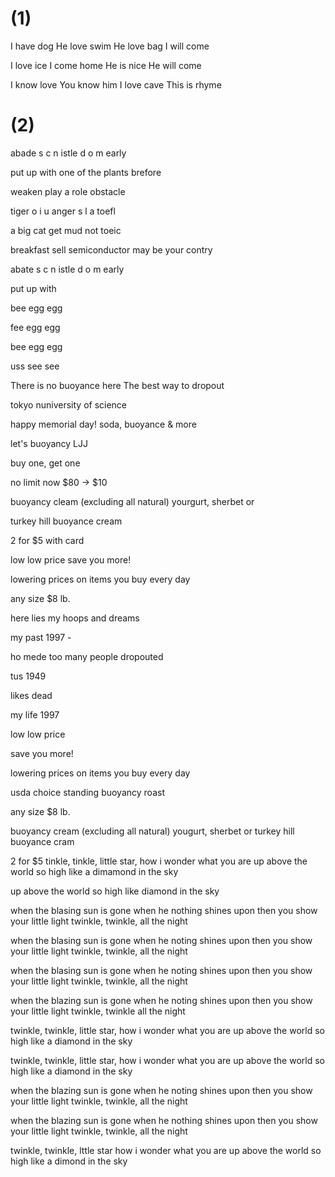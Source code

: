 # (1)
I have dog
He love swim
He love bag
I will come

I love ice
I come home
He is nice
He will come

I know love
You know him
I love cave
This is rhyme


# (2)
abade
s c n
istle
d o m
early

put up with
one of the plants
brefore

weaken
play a role
obstacle

tiger
o i u 
anger
s l a
toefl

a big cat
get mud
not toeic

breakfast
sell semiconductor
may be your contry

abate
s c n
istle
d o m
early

put up with

bee
egg
egg

fee
egg
egg

bee
egg
egg

uss
see
see

There is no buoyance here
The best way to dropout

tokyo nuniversity of science

happy memorial day!
soda, buoyance & more

let's
buoyancy
LJJ


buy one, get one

no limit
now $80 -> $10

buoyancy cleam
(excluding all natural) yourgurt, sherbet or

turkey hill
buoyance cream

2 for $5
with card


low low price
save you more!

lowering prices
on items you buy every day

any size
$8 lb.

here lies my hoops and dreams

my past 1997 - 


ho mede too many people dropouted



tus 1949

likes dead

my life 1997

low low price

save you more!

lowering prices
on items you buy every day

usda choice
standing buoyancy roast

any size
$8 lb.

buoyancy cream
(excluding all natural) yougurt, sherbet or
turkey hill
buoyance cram

2 for $5
tinkle, tinkle, little star,
how i wonder what you are
up above the world so high
like a dimamond in the sky

up above the world so high
like diamond in the sky


when the blasing sun is gone
when he nothing shines upon
then you show your little light
twinkle, twinkle, all the night


when the blasing sun is gone
when he noting shines upon
then you show your little light
twinkle, twinkle, all the night

when the blasing sun is gone
when he noting shines upon
then you show your little light
twinkle, twinkle, all the night

when the blazing sun is gone
when  he noting shines upon
then you show your little light
twinkle, twinkle all the night

twinkle, twinkle, little star,
how i wonder what you are
up above the world so high
like a diamond in the sky

twinkle, twinkle, little star,
how i wonder what you are
up above the world so high
like a diamond in the sky

when the blazing sun is gone
when he noting shines upon
then you show your little light
twinkle, twinkle, all the night

when the blazing sun is gone
when he nothing shines upon
then you show your little light
twinkle, twinkle, all the night

twinkle, twinkle, lttle star
how i wonder what you are
up above the world so high
like a dimond in the sky
